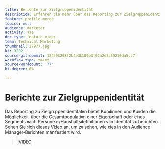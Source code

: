 ```yaml
---
title: Berichte zur Zielgruppenidentität
description: Erfahren Sie mehr über das Reporting zur Zielgruppenidentität. Mit dieser Art von Berichten in Audience Manager können Sie die Gesamtpopulation einer Eigenschaft oder eines Segments nach Personen- oder Haushaltsdefinitionen für die Identität melden.
feature: profile merge
topics: null
audience: marketer
activity: use
doc-type: feature video
team: Technical Marketing
thumbnail: 27977.jpg
kt: 3202
source-git-commit: 124f03208f2b4e3b109b3f02a2d3d59210da5cc7
workflow-type: tm+mt
source-wordcount: '77'
ht-degree: 0%

---
```



# Berichte zur Zielgruppenidentität

Das Reporting zu Zielgruppenidentitäten bietet Kundinnen und Kunden die Möglichkeit, über die Gesamtpopulation einer Eigenschaft oder eines Segments nach Personen-/Haushaltsdefinitionen von Identität zu berichten. Sehen Sie sich dieses Video an, um zu sehen, wie dies in den Audience Manager-Berichten manifestiert wird.

>[!VIDEO](https://video.tv.adobe.com/v/27977/?quality=12)
